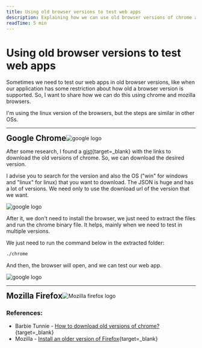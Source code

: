 ```yaml
---
title: Using old browser versions to test web apps
description: Explaining how we can use old browser versions of chrome and mozilla to test web apps.
readTime: 5 min
---
```


# Using old browser versions to test web apps

Sometimes we need to test our web apps in old browser versions, like when our application has some restriction about how
old a browser version is supported. So, I want to share how we can do this using chrome and mozilla browsers.

I'm using the linux version of the browsers, but the steps are similar in other OSs.

---

<div style="display: flex; align-items: center">
  <h2 style="margin: auto 0">Google Chrome</h2>
  <img style="margin: auto 0" alt="google logo" src="/posts/3.browsers/google-logo.svg" />
</div>

After some research, I found a [gist](https://gist.github.com/barbietunnie/a4f8475e0f0566597f7de74394ec7c8b){target=_blank}
with the links to download the old versions of chrome. So, we can download the desired version. 

I advise you to search for 
the version and also the OS ("win" for windows and "linux" for linux) that you want to download. The JSON is huge and 
has a lot of versions. We need only to use the download url of the version that we want.

<img alt="google logo" src="/posts/3.browsers/google-download-url.png" />

After it, we don't need to install the browser, we just need to extract the files and run the chrome binary file. It helps, 
mainly when we need to test in multiple versions.

We just need to run the command below in the extracted folder:

```bash
./chrome
```

And then, the browser will open, and we can test our web app.

<img alt="google logo" src="/posts/3.browsers/google-exec.png" />

---

<div style="display: flex; align-items: center">
  <h2 style="margin: auto 0">Mozilla Firefox</h2>
  <img style="margin: auto 0" alt="Mozilla firefox logo" src="/posts/3.browsers/firefox.svg" />
</div>
 

### References:

- Barbie Tunnie - [ How to download old versions of chrome?](https://gist.github.com/barbietunnie/a4f8475e0f0566597f7de74394ec7c8b){target=_blank}
- Mozilla - [Install an older version of Firefox](https://support.mozilla.org/en-US/kb/install-older-version-of-firefox){target=_blank}
